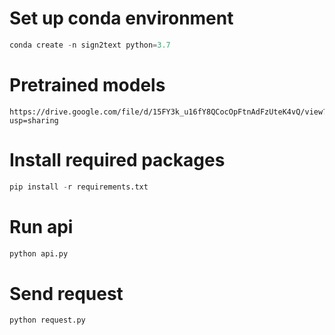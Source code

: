 # Set up conda environment
```python
conda create -n sign2text python=3.7
```

# Pretrained models

```
https://drive.google.com/file/d/15FY3k_u16fY8QCocOpFtnAdFzUteK4vQ/view?usp=sharing
```



# Install required packages

```python
pip install -r requirements.txt
```

# Run api
```bash
python api.py
```

# Send request
```bash
python request.py 
```